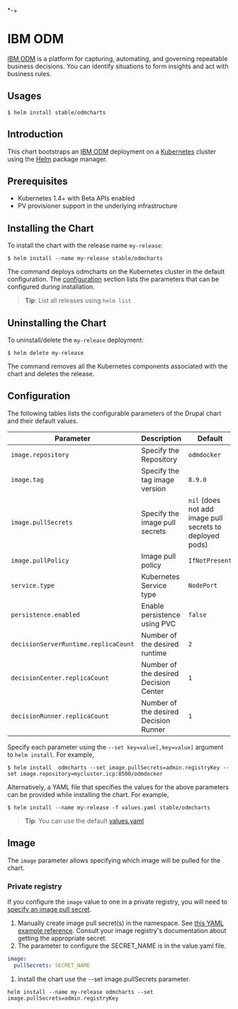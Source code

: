*-+
# IBM ODM

[IBM ODM](https://www.ibm.com/support/knowledgecenter/SSQP76_8.9.0/welcome/kc_welcome_odmV.html)  is a platform for capturing, automating, and governing repeatable business decisions. You can identify situations to form insights and act with business rules.

## Usages

```console
$ helm install stable/odmcharts
```

## Introduction

This chart bootstraps an [IBM ODM](https://www.ibm.com/support/knowledgecenter/SSQP76_8.9.0/welcome/kc_welcome_odmV.html)  deployment on a [Kubernetes](http://kubernetes.io) cluster using the [Helm](https://helm.sh) package manager.

## Prerequisites

- Kubernetes 1.4+ with Beta APIs enabled
- PV provisioner support in the underlying infrastructure

## Installing the Chart

To install the chart with the release name `my-release`:

```console
$ helm install --name my-release stable/odmcharts
```

The command deploys odmcharts on the Kubernetes cluster in the default configuration. The [configuration](#configuration) section lists the parameters that can be configured during installation.

> **Tip**: List all releases using `helm list`

## Uninstalling the Chart

To uninstall/delete the `my-release` deployment:

```console
$ helm delete my-release
```

The command removes all the Kubernetes components associated with the chart and deletes the release.

## Configuration

The following tables lists the configurable parameters of the Drupal chart and their default values.

| Parameter                         | Description                           | Default                                                   |
| --------------------------------- | ------------------------------------- | --------------------------------------------------------- |
| `image.repository`                | Specify the Repository                | `odmdocker`                                               |
| `image.tag`                       | Specify the tag image version         | `8.9.0`                                                   |
| `image.pullSecrets`               | Specify the image pull secrets        | `nil` (does not add image pull secrets to deployed pods)  |
| `image.pullPolicy`                | Image pull policy                     | `IfNotPresent`                                            |
| `service.type`                    | Kubernetes Service type               | `NodePort`                                                |
| `persistence.enabled`             | Enable persistence using PVC          | `false`                                                   |
| `decisionServerRuntime.replicaCount`| Number of the desired runtime       | `2`                                             |
| `decisionCenter.replicaCount`     | Number of the desired Decision Center | `1`                                                     |
| `decisionRunner.replicaCount`     | Number of the desired Decision Runner | `1`                      |


Specify each parameter using the `--set key=value[,key=value]` argument to `helm install`. For example,

```console
$ helm install  odmcharts --set image.pullSecrets=admin.registryKey --set image.repository=mycluster.icp:8500/odmdocker
```

Alternatively, a YAML file that specifies the values for the above parameters can be provided while installing the chart. For example,

```console
$ helm install --name my-release -f values.yaml stable/odmcharts
```

> **Tip**: You can use the default [values.yaml](values.yaml)

## Image

The `image` parameter allows specifying which image will be pulled for the chart.

### Private registry

If you configure the `image` value to one in a private registry, you will need to [specify an image pull secret](https://kubernetes.io/docs/concepts/containers/images/#specifying-imagepullsecrets-on-a-pod).

1. Manually create image pull secret(s) in the namespace. See [this YAML example reference](https://kubernetes.io/docs/concepts/containers/images/#creating-a-secret-with-a-docker-config). Consult your image registry's documentation about getting the appropriate secret.
1. The parameter to configure the SECRET_NAME is in the value.yaml file.
```yaml
image:
  pullSecrets: SECRET_NAME
```
1. Install the chart use the --set image.pullSecrets parameter.
```console
helm install --name my-release odmcharts --set image.pullSecrets=admin.registryKey
```
